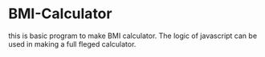 # BMI-Calculator
this is basic program to make BMI calculator.
The logic of javascript can be used in making a full fleged calculator.
